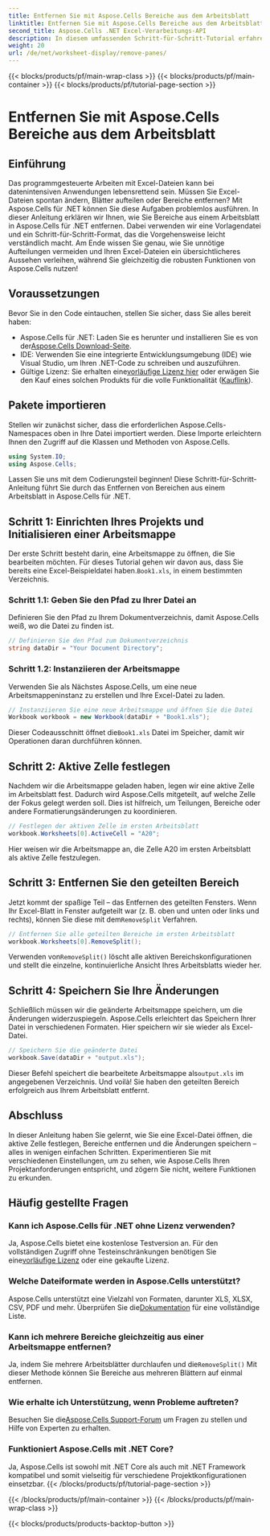 ```yaml
---
title: Entfernen Sie mit Aspose.Cells Bereiche aus dem Arbeitsblatt
linktitle: Entfernen Sie mit Aspose.Cells Bereiche aus dem Arbeitsblatt
second_title: Aspose.Cells .NET Excel-Verarbeitungs-API
description: In diesem umfassenden Schritt-für-Schritt-Tutorial erfahren Sie, wie Sie mit Aspose.Cells für .NET Bereiche aus Arbeitsblättern entfernen.
weight: 20
url: /de/net/worksheet-display/remove-panes/
---
```


{{< blocks/products/pf/main-wrap-class >}}
{{< blocks/products/pf/main-container >}}
{{< blocks/products/pf/tutorial-page-section >}}

# Entfernen Sie mit Aspose.Cells Bereiche aus dem Arbeitsblatt

## Einführung
Das programmgesteuerte Arbeiten mit Excel-Dateien kann bei datenintensiven Anwendungen lebensrettend sein. Müssen Sie Excel-Dateien spontan ändern, Blätter aufteilen oder Bereiche entfernen? Mit Aspose.Cells für .NET können Sie diese Aufgaben problemlos ausführen. In dieser Anleitung erklären wir Ihnen, wie Sie Bereiche aus einem Arbeitsblatt in Aspose.Cells für .NET entfernen. Dabei verwenden wir eine Vorlagendatei und ein Schritt-für-Schritt-Format, das die Vorgehensweise leicht verständlich macht.
Am Ende wissen Sie genau, wie Sie unnötige Aufteilungen vermeiden und Ihren Excel-Dateien ein übersichtlicheres Aussehen verleihen, während Sie gleichzeitig die robusten Funktionen von Aspose.Cells nutzen!
## Voraussetzungen
Bevor Sie in den Code eintauchen, stellen Sie sicher, dass Sie alles bereit haben:
-  Aspose.Cells für .NET: Laden Sie es herunter und installieren Sie es von der[Aspose.Cells Download-Seite](https://releases.aspose.com/cells/net/).
- IDE: Verwenden Sie eine integrierte Entwicklungsumgebung (IDE) wie Visual Studio, um Ihren .NET-Code zu schreiben und auszuführen.
-  Gültige Lizenz: Sie erhalten eine[vorläufige Lizenz hier](https://purchase.aspose.com/temporary-license/) oder erwägen Sie den Kauf eines solchen Produkts für die volle Funktionalität ([Kauflink](https://purchase.aspose.com/buy)).
## Pakete importieren
Stellen wir zunächst sicher, dass die erforderlichen Aspose.Cells-Namespaces oben in Ihre Datei importiert werden. Diese Importe erleichtern Ihnen den Zugriff auf die Klassen und Methoden von Aspose.Cells.
```csharp
using System.IO;
using Aspose.Cells;
```
Lassen Sie uns mit dem Codierungsteil beginnen! Diese Schritt-für-Schritt-Anleitung führt Sie durch das Entfernen von Bereichen aus einem Arbeitsblatt in Aspose.Cells für .NET.
## Schritt 1: Einrichten Ihres Projekts und Initialisieren einer Arbeitsmappe
 Der erste Schritt besteht darin, eine Arbeitsmappe zu öffnen, die Sie bearbeiten möchten. Für dieses Tutorial gehen wir davon aus, dass Sie bereits eine Excel-Beispieldatei haben.`Book1.xls`, in einem bestimmten Verzeichnis.
### Schritt 1.1: Geben Sie den Pfad zu Ihrer Datei an
Definieren Sie den Pfad zu Ihrem Dokumentverzeichnis, damit Aspose.Cells weiß, wo die Datei zu finden ist.
```csharp
// Definieren Sie den Pfad zum Dokumentverzeichnis
string dataDir = "Your Document Directory";
```
### Schritt 1.2: Instanziieren der Arbeitsmappe
Verwenden Sie als Nächstes Aspose.Cells, um eine neue Arbeitsmappeninstanz zu erstellen und Ihre Excel-Datei zu laden.
```csharp
// Instanziieren Sie eine neue Arbeitsmappe und öffnen Sie die Datei
Workbook workbook = new Workbook(dataDir + "Book1.xls");
```
 Dieser Codeausschnitt öffnet die`Book1.xls` Datei im Speicher, damit wir Operationen daran durchführen können.
## Schritt 2: Aktive Zelle festlegen
Nachdem wir die Arbeitsmappe geladen haben, legen wir eine aktive Zelle im Arbeitsblatt fest. Dadurch wird Aspose.Cells mitgeteilt, auf welche Zelle der Fokus gelegt werden soll. Dies ist hilfreich, um Teilungen, Bereiche oder andere Formatierungsänderungen zu koordinieren.
```csharp
// Festlegen der aktiven Zelle im ersten Arbeitsblatt
workbook.Worksheets[0].ActiveCell = "A20";
```
Hier weisen wir die Arbeitsmappe an, die Zelle A20 im ersten Arbeitsblatt als aktive Zelle festzulegen.
## Schritt 3: Entfernen Sie den geteilten Bereich
 Jetzt kommt der spaßige Teil – das Entfernen des geteilten Fensters. Wenn Ihr Excel-Blatt in Fenster aufgeteilt war (z. B. oben und unten oder links und rechts), können Sie diese mit dem`RemoveSplit` Verfahren.
```csharp
// Entfernen Sie alle geteilten Bereiche im ersten Arbeitsblatt
workbook.Worksheets[0].RemoveSplit();
```
 Verwenden von`RemoveSplit()` löscht alle aktiven Bereichskonfigurationen und stellt die einzelne, kontinuierliche Ansicht Ihres Arbeitsblatts wieder her.
## Schritt 4: Speichern Sie Ihre Änderungen
Schließlich müssen wir die geänderte Arbeitsmappe speichern, um die Änderungen widerzuspiegeln. Aspose.Cells erleichtert das Speichern Ihrer Datei in verschiedenen Formaten. Hier speichern wir sie wieder als Excel-Datei.
```csharp
// Speichern Sie die geänderte Datei
workbook.Save(dataDir + "output.xls");
```
 Dieser Befehl speichert die bearbeitete Arbeitsmappe als`output.xls` im angegebenen Verzeichnis. Und voilà! Sie haben den geteilten Bereich erfolgreich aus Ihrem Arbeitsblatt entfernt.
## Abschluss
In dieser Anleitung haben Sie gelernt, wie Sie eine Excel-Datei öffnen, die aktive Zelle festlegen, Bereiche entfernen und die Änderungen speichern – alles in wenigen einfachen Schritten. Experimentieren Sie mit verschiedenen Einstellungen, um zu sehen, wie Aspose.Cells Ihren Projektanforderungen entspricht, und zögern Sie nicht, weitere Funktionen zu erkunden.
## Häufig gestellte Fragen
### Kann ich Aspose.Cells für .NET ohne Lizenz verwenden?  
 Ja, Aspose.Cells bietet eine kostenlose Testversion an. Für den vollständigen Zugriff ohne Testeinschränkungen benötigen Sie eine[vorläufige Lizenz](https://purchase.aspose.com/temporary-license/) oder eine gekaufte Lizenz.
### Welche Dateiformate werden in Aspose.Cells unterstützt?  
Aspose.Cells unterstützt eine Vielzahl von Formaten, darunter XLS, XLSX, CSV, PDF und mehr. Überprüfen Sie die[Dokumentation](https://reference.aspose.com/cells/net/) für eine vollständige Liste.
### Kann ich mehrere Bereiche gleichzeitig aus einer Arbeitsmappe entfernen?  
 Ja, indem Sie mehrere Arbeitsblätter durchlaufen und die`RemoveSplit()` Mit dieser Methode können Sie Bereiche aus mehreren Blättern auf einmal entfernen.
### Wie erhalte ich Unterstützung, wenn Probleme auftreten?  
 Besuchen Sie die[Aspose.Cells Support-Forum](https://forum.aspose.com/c/cells/9) um Fragen zu stellen und Hilfe von Experten zu erhalten.
### Funktioniert Aspose.Cells mit .NET Core?  
Ja, Aspose.Cells ist sowohl mit .NET Core als auch mit .NET Framework kompatibel und somit vielseitig für verschiedene Projektkonfigurationen einsetzbar.
{{< /blocks/products/pf/tutorial-page-section >}}

{{< /blocks/products/pf/main-container >}}
{{< /blocks/products/pf/main-wrap-class >}}

{{< blocks/products/products-backtop-button >}}
